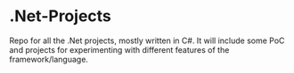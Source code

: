 # .Net-Projects
Repo for all the .Net projects, mostly written in C#. It will include some PoC and projects for 
experimenting with different features of the framework/language.
